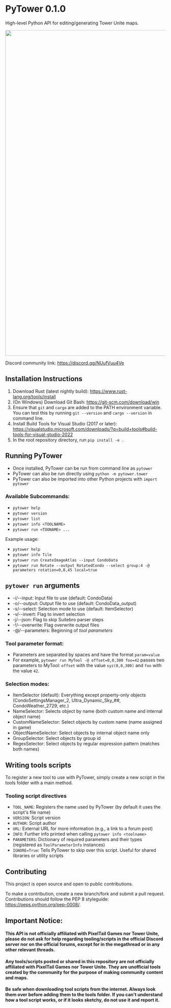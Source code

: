 # PyTower 0.1.0
High-level Python API for editing/generating Tower Unite maps.

<p align="center">
  <img width=1024 height=1024 src="https://github.com/rainbowphysics/PyTower/blob/main/logo.png?raw=true" />
</p>

Discord community link: https://discord.gg/NUufVuu4Ve

## Installation Instructions
1. Download Rust (latest nightly build): https://www.rust-lang.org/tools/install
2. (On Windows) Download Git Bash: https://git-scm.com/download/win
3. Ensure that `git` and `cargo` are added to the PATH environment variable. You can test this by running `git --version` and `cargo --version` in command line.
4. Install Build Tools for Visual Studio (2017 or later): https://visualstudio.microsoft.com/downloads/?q=build+tools#build-tools-for-visual-studio-2022
5. In the root repository directory, run `pip install -e .`

## Running PyTower
 - Once installed, PyTower can be run from command line as `pytower`
 - PyTower can also be run directly using `python -m pytower.tower`
 - PyTower can also be imported into other Python projects with `import pytower`

### Available Subcommands:
 - `pytower help` 
 - `pytower version`
 - `pytower list`
 - `pytower info <TOOLNAME>` 
 - `pytower run <TOONAME> ...`

Example usage:
 - `pytower help`
 - `pytower info Tile`
 - `pytower run CreateImageAtlas --input CondoData`
 - `pytower run Rotate --output RotatedCondo --select group:4 -@ parameters rotation=0,0,45 local=true`

## `pytower run` arguments
 - -i/--input: Input file to use (default: CondoData)
 - -o/--output: Output file to use (default: CondoData_output)
 - -s/--select: Selection mode to use (default: ItemSelector)
 - -v/--invert: Flag to invert selection
 - -j/--json: Flag to skip Suitebro parser steps 
 - -!/--overwrite: Flag overwrite output files
 - -@/--parameters: Beginning of *tool parameters*

### Tool parameter format:
 - Parameters are separated by spaces and have the format `param=value`
 - For example, `pytower run MyTool -@ offset=0,0,300 foo=42` passes two parameters to MyTool: `offset` with the value `xyz(0,0,300)` and `foo` with the value `42`.

### Selection modes:
- ItemSelector (default): Everything except property-only objects (CondoSettingsManager_2, Ultra_Dynamic_Sky_##, CondoWeather_2729, etc.)
- NameSelector: Selects object by name (both custom name and internal object name)
- CustomNameSelector: Select objects by custom name (name assigned in game)
- ObjectNameSelector: Select objects by internal object name only
- GroupSelector: Select objects by group id
- RegexSelector: Select objects by regular expression pattern (matches both names)

## Writing tools scripts
To register a new tool to use with PyTower, simply create a new script in the tools folder with a main method.

### Tooling script directives
- `TOOL_NAME`: Registers the name used by PyTower (by default it uses the script's file name)
- `VERSION`: Script version
- `AUTHOR`: Script author
- `URL`: External URL for more information (e.g., a link to a forum post)
- `INFO`: Further info printed when calling `pytower info <toolname>`
- `PARAMETERS`: Dictionary of required parameters and their types (registered as `ToolParameterInfo` instances)
- `IGNORE=True`: Tells PyTower to skip over this script. Useful for shared libraries or utility scripts

## Contributing
This project is open source and open to public contributions. 

To make a contribution, create a new branch/fork and submit a pull request. Contributions should follow the PEP 8 styleguide: https://peps.python.org/pep-0008/.

## Important Notice:
#### This API is not officially affiliated with PixelTail Games nor Tower Unite, please do not ask for help regarding tooling/scripts in the official Discord server nor on the official forums, except for in the megathread or in any other relevant threads.
#### Any tools/scripts posted or shared in this repository are not officially affiliated with PixelTail Games nor Tower Unite. They are unofficial tools created by the community for the purpose of making community content and maps.
#### Be safe when downloading tool scripts from the internet. Always look them over before adding them to the tools folder. If you can't understand how a tool script works, or if it looks sketchy, do not use it and report it.
